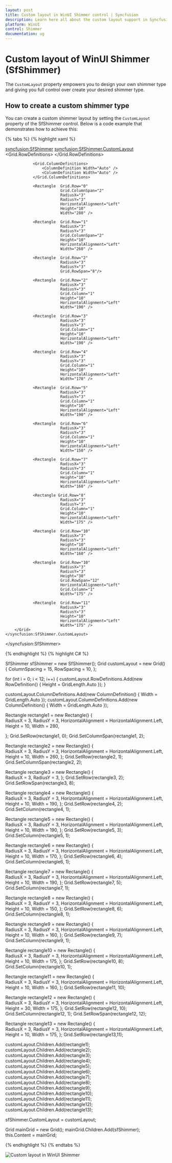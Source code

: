 ```yaml
---
layout: post
title: Custom layout in WinUI Shimmer control | Syncfusion
description: Learn here all about the custom layout support in Syncfusion WinUI Shimmer (SfShimmer) control to create your own shimmer type.
platform: WinUI
control: Shimmer
documentation: ug
---
```


# Custom layout of WinUI Shimmer (SfShimmer)

The `CustomLayout` property empowers you to design your own shimmer type and giving you full control over create your desired shimmer type.

## How to create a custom shimmer type

You can create a custom shimmer layout by setting the `CustomLayout` property of the SfShimmer control. Below is a code example that demonstrates how to achieve this:

{% tabs %}
{% highlight xaml %} 

<syncfusion:SfShimmer>
    <syncfusion:SfShimmer.CustomLayout>
        <Grid   ColumnSpacing="15"
                RowSpacing="10">
                <Grid.RowDefinitions>
                    <RowDefinition Height="Auto" />
                    <RowDefinition Height="Auto" />
                    <RowDefinition Height="Auto" />
                    <RowDefinition Height="Auto" />
                    <RowDefinition Height="Auto" />
                    <RowDefinition Height="Auto" />
                    <RowDefinition Height="Auto" />
                    <RowDefinition Height="Auto" />
                    <RowDefinition Height="Auto" />
                    <RowDefinition Height="Auto" />
                    <RowDefinition Height="Auto" />
                    <RowDefinition Height="Auto" />
                </Grid.RowDefinitions>

                <Grid.ColumnDefinitions>
                    <ColumnDefinition Width="Auto" />
                    <ColumnDefinition Width="Auto" />
                </Grid.ColumnDefinitions>

                <Rectangle  Grid.Row="0"
                            Grid.ColumnSpan="2"
                            RadiusX="3"
                            RadiusY="3"
                            HorizontalAlignment="Left"
                            Height="10"
                            Width="280" />
                
                <Rectangle  Grid.Row="1"
                            RadiusX="3" 
                            RadiusY="3"
                            Grid.ColumnSpan="2"
                            Height="10"
                            HorizontalAlignment="Left"                            
                            Width="260" />
                
                <Rectangle  Grid.Row="2" 
                            RadiusX="3" 
                            RadiusY="3"
                            Grid.RowSpan="8"/>

                <Rectangle  Grid.Row="2" 
                            RadiusX="3" 
                            RadiusY="3"
                            Grid.Column="1"
                            Height="10"
                            HorizontalAlignment="Left"
                            Width="190" />

                <Rectangle  Grid.Row="3" 
                            RadiusX="3" 
                            RadiusY="3"
                            Grid.Column="1"
                            Height="10"
                            HorizontalAlignment="Left"
                            Width="190" />

                <Rectangle  Grid.Row="4" 
                            RadiusX="3" 
                            RadiusY="3"
                            Grid.Column="1"
                            Height="10"
                            HorizontalAlignment="Left"
                            Width="170" />

                <Rectangle  Grid.Row="5"
                            RadiusX="3" 
                            RadiusY="3"
                            Grid.Column="1"
                            Height="10"
                            HorizontalAlignment="Left"
                            Width="190" />

                <Rectangle  Grid.Row="6" 
                            RadiusX="3" 
                            RadiusY="3"
                            Grid.Column="1"
                            Height="10"
                            HorizontalAlignment="Left"
                            Width="150" />

                <Rectangle  Grid.Row="7" 
                            RadiusX="3" 
                            RadiusY="3"
                            Grid.Column="1"
                            Height="10"
                            HorizontalAlignment="Left"
                            Width="160" />

                <Rectangle Grid.Row="8" 
                            RadiusX="3" 
                            RadiusY="3"
                            Grid.Column="1"
                            Height="10"
                            HorizontalAlignment="Left"                           
                            Width="175" />

                <Rectangle  Grid.Row="10" 
                            RadiusX="3" 
                            RadiusY="3"
                            Height="10"
                            HorizontalAlignment="Left"                            
                            Width="160" />

                <Rectangle  Grid.Row="10" 
                            RadiusX="3" 
                            RadiusY="3"
                            Height="30" 
                            Grid.RowSpan="12"
                            HorizontalAlignment="Left"  
                            Grid.Column="1"
                            Width="175" />

                <Rectangle  Grid.Row="11" 
                            RadiusX="3" 
                            RadiusY="3"
                            Height="10"
                            HorizontalAlignment="Left"
                            Width="175" />
        </Grid>
    </syncfusion:SfShimmer.CustomLayout>
</syncfusion:SfShimmer>

{% endhighlight %}
{% highlight C# %} 

SfShimmer sfShimmer = new SfShimmer();
Grid customLayout = new Grid()
{
    ColumnSpacing = 15,
    RowSpacing = 10,
};

for (int i = 0; i < 12; i++)
{
    customLayout.RowDefinitions.Add(new RowDefinition() { Height = GridLength.Auto });
}

customLayout.ColumnDefinitions.Add(new ColumnDefinition() { Width = GridLength.Auto });
customLayout.ColumnDefinitions.Add(new ColumnDefinition() { Width = GridLength.Auto });

Rectangle rectangle1 = new Rectangle()
{               
    RadiusX = 3,
    RadiusY = 3,
    HorizontalAlignment = HorizontalAlignment.Left,
    Height = 10,
    Width = 280,
    
};
Grid.SetRow(rectangle1, 0);
Grid.SetColumnSpan(rectangle1, 2);

Rectangle rectangle2 = new Rectangle()
{        
    RadiusX = 3,
    RadiusY = 3,
    HorizontalAlignment = HorizontalAlignment.Left,
    Height = 10,
    Width = 260,
};
Grid.SetRow(rectangle2, 1);
Grid.SetColumnSpan(rectangle2, 2);

Rectangle rectangle3 = new Rectangle()
{       
    RadiusX = 3,
    RadiusY = 3,
};
Grid.SetRow(rectangle3, 2);
Grid.SetRowSpan(rectangle3, 8);

Rectangle rectangle4 = new Rectangle()
{       
    RadiusX = 3,
    RadiusY = 3,
    HorizontalAlignment = HorizontalAlignment.Left,
    Height = 10,
    Width = 190,
};
Grid.SetRow(rectangle4, 2);
Grid.SetColumn(rectangle4, 1);

Rectangle rectangle5 = new Rectangle()
{      
    RadiusX = 3,
    RadiusY = 3,
    HorizontalAlignment = HorizontalAlignment.Left,
    Height = 10,
    Width = 190,
};
Grid.SetRow(rectangle5, 3);
Grid.SetColumn(rectangle5, 1);

Rectangle rectangle6 = new Rectangle()
{     
    RadiusX = 3,
    RadiusY = 3,
    HorizontalAlignment = HorizontalAlignment.Left,
    Height = 10,
    Width = 170,
};
Grid.SetRow(rectangle6, 4);
Grid.SetColumn(rectangle6, 1);

Rectangle rectangle7 = new Rectangle()
{      
    RadiusX = 3,
    RadiusY = 3,
    HorizontalAlignment = HorizontalAlignment.Left,
    Height = 10,
    Width = 190,
};
Grid.SetRow(rectangle7, 5);
Grid.SetColumn(rectangle7, 1);

Rectangle rectangle8 = new Rectangle()
{      
    RadiusX = 3,
    RadiusY = 3,
    HorizontalAlignment = HorizontalAlignment.Left,
    Height = 10,
    Width = 150,
};
Grid.SetRow(rectangle8, 6);
Grid.SetColumn(rectangle8, 1);

Rectangle rectangle9 = new Rectangle()
{     
    RadiusX = 3,
    RadiusY = 3,
    HorizontalAlignment = HorizontalAlignment.Left,
    Height = 10,
    Width = 160,
};
Grid.SetRow(rectangle9, 7);
Grid.SetColumn(rectangle9, 1);

Rectangle rectangle10 = new Rectangle()
{    
    RadiusX = 3,
    RadiusY = 3,
    HorizontalAlignment = HorizontalAlignment.Left,
    Height = 10,
    Width = 175,
};
Grid.SetRow(rectangle10, 8);
Grid.SetColumn(rectangle10, 1);

Rectangle rectangle11 = new Rectangle()
{     
    RadiusX = 3,
    RadiusY = 3,
    HorizontalAlignment = HorizontalAlignment.Left,
    Height = 10,
    Width = 160,
};
Grid.SetRow(rectangle11, 10);

Rectangle rectangle12 = new Rectangle()
{     
    RadiusX = 3,
    RadiusY = 3,
    HorizontalAlignment = HorizontalAlignment.Left,
    Height = 30,
    Width = 175,
};
Grid.SetRow(rectangle12, 10);
Grid.SetColumn(rectangle12, 1);
Grid.SetRowSpan(rectangle12, 12);

Rectangle rectangle13 = new Rectangle()
{     
    RadiusX = 3,
    RadiusY = 3,
    HorizontalAlignment = HorizontalAlignment.Left,
    Height = 10,
    Width = 175,
};
Grid.SetRow(rectangle13,11);

customLayout.Children.Add(rectangle1);
customLayout.Children.Add(rectangle2);
customLayout.Children.Add(rectangle3);
customLayout.Children.Add(rectangle4);
customLayout.Children.Add(rectangle5);
customLayout.Children.Add(rectangle6);
customLayout.Children.Add(rectangle7);
customLayout.Children.Add(rectangle8);
customLayout.Children.Add(rectangle9);
customLayout.Children.Add(rectangle10);
customLayout.Children.Add(rectangle11);
customLayout.Children.Add(rectangle12);
customLayout.Children.Add(rectangle13);

sfShimmer.CustomLayout = customLayout;

Grid mainGrid = new Grid();
mainGrid.Children.Add(sfShimmer);
this.Content = mainGrid;

{% endhighlight %}
{% endtabs %}

![Custom layout in WinUI Shimmer](Shimmer_Images/winui_shimmer_customlayout.gif)